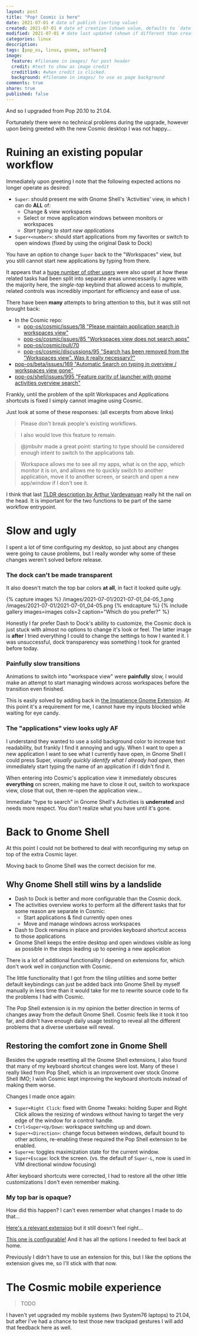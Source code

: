 ```yaml
---
layout: post
title: "Pop! Cosmic is here"
date: 2021-07-01 # date of publish (sorting value)
created: 2021-07-01 # date of creation (shown value, defaults to `date`)
modified: 2021-07-01 # date last updated (shown if different than created)
categories: linux
description:
tags: [pop_os, linux, gnome, software]
image:
  feature: #filename in images/ for post header
  credit: #text to show as image credit
  creditlink: #when credit is clicked.
  background: #filename in images/ to use as page background
comments: true
share: true
published: false
---
```


And so I upgraded from Pop 20.10 to 21.04.

Fortunately there were no technical problems during the upgrade, however upon being greeted with the new Cosmic desktop I was not happy...



# Ruining an existing popular workflow

Immediately upon greeting I note that the following expected actions no longer operate as desired:

 - `Super`: should present me with Gnome Shell's 'Activities' view, in which I can do **ALL** of:
   - Change & view workspaces
   - Select or move application windows between monitors or workspaces
   - *Start typing to start new applications*
 - `Super+<number>`: should start applications from my favorites or switch to open windows (fixed by using the original Dask to Dock)

You have an option to change `Super` back to the "Workspaces" view, but you still cannot start new applications by typing from there.

It appears that a [huge number of other users](https://github.com/pop-os/cosmic/discussions/95) were also upset at how these related tasks had been split into separate areas unnecessarily. I agree with the majority here, the *single-tap* keybind that allowed access to multiple, related controls was incredibly important for efficiency and ease of use.

There have been **many** attempts to bring attention to this, but it was still not brought back:

- In the Cosmic repo:
  - [pop-os/cosmic/issues/18 "Please maintain application search in workspaces view"](https://github.com/pop-os/cosmic/issues/18)
  - [pop-os/cosmic/issues/85 "Workspaces view does not search apps"](https://github.com/pop-os/cosmic/issues/85)
  - [pop-os/cosmic/pull/70](https://github.com/pop-os/cosmic/pull/70)
  - [pop-os/cosmic/discussions/95 "Search has been removed from the "Workspaces view". Was it really necessary?"](https://github.com/pop-os/cosmic/discussions/95)
- [pop-os/beta/issues/169 "Automatic Search on typing in overview / workspaces view gone"](https://github.com/pop-os/beta/issues/169)
- [pop-os/shell/issues/995 "Feature parity of launcher with gnome activities overview search"](https://github.com/pop-os/shell/issues/995)

Frankly, until the problem of the split Workspaces and Applications shortcuts is fixed I simply cannot imagine using Cosmic.

Just look at some of these responses: (all excerpts from above links)

> Please don't break people's existing workflows.

> I also would love this feature to remain.

> @jmbuhr made a great point: starting to type should be considered enough intent to switch to the applications tab.

> Workspace allows me to see all my apps, what is on the app, which monitor it is on, and allows me to quickly switch to another application, move it to another screen, or search and open a new app/window if I don't see it.

I think that last [TLDR description by Arthur Vardevanyan](https://github.com/pop-os/cosmic/pull/70#issuecomment-863611629) really hit the nail on the head. It is important for the two functions to be part of the same workflow entrypoint.

# Slow and ugly

I spent a lot of time configuring my desktop, so just about any changes were going to cause problems, but I really wonder why some of these changes weren't solved before release.

### The dock can't be made transparent

It also doesn't match the top bar colors **at all**, in fact it looked quite ugly.

{% capture images %}
  /images/2021-07-01/2021-07-01_04-05_1.png
  /images/2021-07-01/2021-07-01_04-05.png
{% endcapture %}
{% include gallery images=images cols=2 caption="Which do you prefer?" %}

Honestly I far prefer Dash to Dock's ability to customize, the Cosmic dock is just stuck with almost no options to change it's look or feel. The latter image is **after** I tried everything I could to change the settings to how I wanted it. I was unsuccessful, dock transparency was something I took for granted before today.

### Painfully slow transitions

Animations to switch into "workspace view" were **painfully** slow, I would make an attempt to start managing windows across workspaces before the transition even finished.

This is easily solved by adding back in [the Impatience Gnome Extension](https://extensions.gnome.org/extension/277/impatience/). At this point it's a requirement for me, I cannot have my inputs blocked while waiting for eye candy.

### The "applications" view looks ugly AF

I understand they wanted to use a solid background color to increase text readability, but frankly I find it annoying and ugly. When I want to open a new application I want to see what I currently have open, in Gnome Shell I could press Super, *visually quickly identify what I already had open*, then immediately start typing the name of an application if I didn't find it.

When entering into Cosmic's application view it immediately obscures **everything** on screen, making me have to close it out, switch to workspace view, close that out, then re-open the application view...

Immediate "type to search" in Gnome Shell's Activities is **underrated** and needs more respect. You don't realize what you have until it's gone.

# Back to Gnome Shell

At this point I could not be bothered to deal with reconfiguring my setup on top of the extra Cosmic layer.

Moving back to Gnome Shell was the correct decision for me.

## Why Gnome Shell still wins by a landslide

- Dash to Dock is better and more configurable than the Cosmic dock.
- The activities overview works to perform all the different tasks that for some reason are separate in Cosmic:
  - Start applications & find currently open ones
  - Move and manage windows across workspaces
- Dash to Dock remains in place and provides keyboard shortcut access to those applications
- Gnome Shell keeps the entire desktop and open windows visible as long as possible in the steps leading up to opening a new application

There is a lot of additional functionality I depend on extensions for, which don't work well in conjunction with Cosmic.

The little functionality that I got from the tiling utilities and some better default keybindings can just be added back into Gnome Shell by myself manually in less time than it would take for me to rewrite source code to fix the problems I had with Cosmic.

The Pop Shell extension is in my opinion the better direction in terms of changes away from the default Gnome Shell. Cosmic feels like it took it too far, and didn't have enough daily usage testing to reveal all the different problems that a diverse userbase will reveal.

## Restoring the comfort zone in Gnome Shell

Besides the upgrade resetting all the Gnome Shell extensions, I also found that many of my keyboard shortcut changes were lost. Many of these I really liked from Pop Shell, which is an improvement over stock Gnome Shell IMO; I wish Cosmic kept improving the keyboard shortcuts instead of making them worse.

Changes I made once again:

- `Super+Right Click`: fixed with Gnome Tweaks: holding Super and Right Click allows the resizing of windows without having to target the very edge of the window for a control handle.
- `Ctrl+Super+Up/Down`: workspace switching up and down.
- `Super+<Direction>`: change focus between windows, default bound to other actions, re-enabling these required the Pop Shell extension to be enabled.
- `Super+m`: toggles maximization state for the current window.
- `Super+Escape`: lock the screen. (vs. the default of `Super-L`, now is used in VIM directional window focusing)

After keyboard shortcuts were corrected, I had to restore all the other little customizations I don't even remember making.

### My top bar is opaque?

How did this happen? I can't even remember what changes I made to do that...

[Here's a relevant extension](https://extensions.gnome.org/extension/1708/transparent-top-bar/) but it still doesn't feel right...

[This one is configurable!](https://extensions.gnome.org/extension/2588/fully-transparent-top-bar/) And it has all the options I needed to feel back at home.

Previously I didn't have to use an extension for this, but I like the options the extension gives me, so I'll stick with that now.

# The Cosmic mobile experience

> TODO

I haven't yet upgraded my mobile systems (two System76 laptops) to 21.04, but after I've had a chance to test those new trackpad gestures I will add that feedback here as well.
